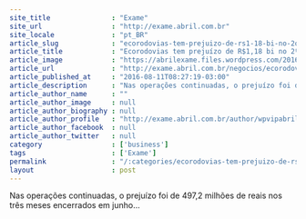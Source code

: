 ```yaml
---
site_title               : "Exame"
site_url                 : "http://exame.abril.com.br"
site_locale              : "pt_BR"
article_slug             : "ecorodovias-tem-prejuizo-de-rs1-18-bi-no-2o-tri"
article_title            : "Ecorodovias tem prejuízo de R$1,18 bi no 2º tri"
article_image            : "https://abrilexame.files.wordpress.com/2016/09/size_960_16_9_ecorodovias27.jpg?quality=70&strip=all&w=960"
article_url              : "http://exame.abril.com.br/negocios/ecorodovias-tem-prejuizo-de-r-1-18-bi-no-2o-tri/"
article_published_at     : "2016-08-11T08:27:19-03:00"
article_description      : "Nas operações continuadas, o prejuízo foi de 497,2 milhões de reais nos três meses encerrados em junho..."
article_author_name      : ""
article_author_image     : null
article_author_biography : null
article_author_profile   : "http://exame.abril.com.br/author/wpvipabril/"
article_author_facebook  : null
article_author_twitter   : null
category                 : ['business']
tags                     : ['Exame']
permalink                : "/:categories/ecorodovias-tem-prejuizo-de-rs1-18-bi-no-2o-tri/"
layout                   : post
---
```


Nas operações continuadas, o prejuízo foi de 497,2 milhões de reais nos três meses encerrados em junho...
